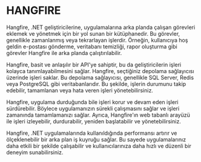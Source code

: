 # HANGFIRE

Hangfire, .NET geliştiricilerine, uygulamalarına arka planda çalışan görevleri eklemek ve yönetmek için bir yol sunan bir kütüphanedir. Bu görevler, genellikle zamanlanmış veya tekrarlayan işlerdir. Örneğin, kullanıcıya hoş geldin e-postası gönderme, veritabanı temizliği, rapor oluşturma gibi görevler Hangfire ile arka planda çalıştırılabilir.

Hangfire, basit ve anlaşılır bir API'ye sahiptir, bu da geliştiricilerin işleri kolayca tanımlayabilmesini sağlar. Hangfire, seçtiğiniz depolama sağlayıcısı üzerinde işleri saklar. Bu depolama sağlayıcısı, genellikle SQL Server, Redis veya PostgreSQL gibi veritabanlarıdır. Bu şekilde, işlerin durumunu takip edebilir, tamamlanan veya hata veren işleri yönetebilirsiniz.

Hangfire, uygulama durduğunda bile işleri korur ve devam eden işleri sürdürebilir. Böylece uygulamanızın sürekli çalışmasını sağlar ve işleri zamanında tamamlamanızı sağlar. Ayrıca, Hangfire'ın web tabanlı arayüzü ile işleri izleyebilir, durdurabilir, yeniden başlatabilir ve yönetebilirsiniz.

Hangfire, .NET uygulamalarında kullanıldığında performansı artırır ve ölçeklenebilir bir arka plan iş kuyruğu sağlar. Bu sayede uygulamalarınız daha etkili bir şekilde çalışabilir ve kullanıcılarınıza daha hızlı ve düzenli bir deneyim sunabilirsiniz.
<br/>

